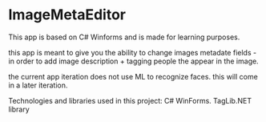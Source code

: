 # ImageMetaEditor

 This app is based on C# Winforms and is made for learning purposes. 
 
 this app is meant to give you the ability to change images metadate fields - in order to add image description + tagging people the appear in the image. 

the current app iteration does not use ML to recognize faces. 
this will come in a later iteration. 

Technologies and libraries used in this project: 
C# WinForms.
TagLib.NET library

